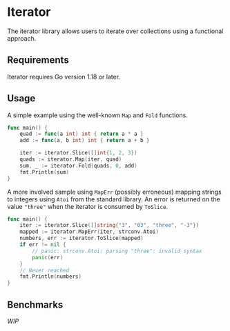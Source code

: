 # Iterator

The iterator library allows users to iterate over collections using a functional approach. 

## Requirements

Iterator requires Go version 1.18 or later.

## Usage

A simple example using the well-known `Map` and `Fold` functions. 

```go
func main() {
	quad := func(a int) int { return a * a }
	add := func(a, b int) int { return a + b }

	iter := iterator.Slice([]int{1, 2, 3})
	quads := iterator.Map(iter, quad)
	sum, _ := iterator.Fold(quads, 0, add)
	fmt.Println(sum)
}
```

A more involved sample using `MapErr` (possibly erroneous) mapping strings to integers using `Atoi` from the standard library. An error is returned on the value `"three"` when the iterator is consumed by `ToSlice`.

```go
func main() {
	iter := iterator.Slice([]string{"3", "03", "three", "-3"})
	mapped := iterator.MapErr(iter, strconv.Atoi)
	numbers, err := iterator.ToSlice(mapped)
	if err != nil {
		// panic: strconv.Atoi: parsing "three": invalid syntax
		panic(err)
	}
	// Never reached
	fmt.Println(numbers)
}
```

## Benchmarks
*WIP*

